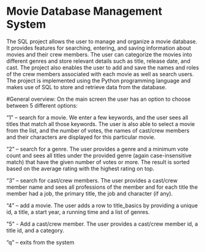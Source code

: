 # Movie Database Management System

The SQL project allows the user to manage and organize a movie database. It provides features for searching, entering, and saving information about movies and their crew members. The user can categorize the movies into different genres and store relevant details such as title, release date, and cast. The project also enables the user to add and save the names and roles of the crew members associated with each movie as well as search users. The project is implemented using the Python programming language and makes use of SQL to store and retrieve data from the database.

#General overview:
On the main screen the user has an option to choose between 5 different options:

“1” – search for a movie. We enter a few keywords, and the user sees all titles that match all those keywords. The user is also able to select a movie from the list, and the number of votes, the names of cast/crew members and their characters are displayed for this particular movie.

“2” – search for a genre. The user provides a genre and a minimum vote count and sees all titles under the provided genre (again case-insensitive match) that have the given number of votes or more. The result is sorted based on the average rating with the highest rating on top.

“3” – search for cast/crew members. The user provides a cast/crew member name and sees all professions of the member and for each title the member had a job, the primary title, the job and character (if any).

“4” – add a movie. The user adds a row to title_basics by providing a unique id, a title, a start year, a running time and a list of genres. 

"5" - Add a cast/crew member. The user provides a cast/crew member id, a title id, and a category.

“q” – exits from the system
